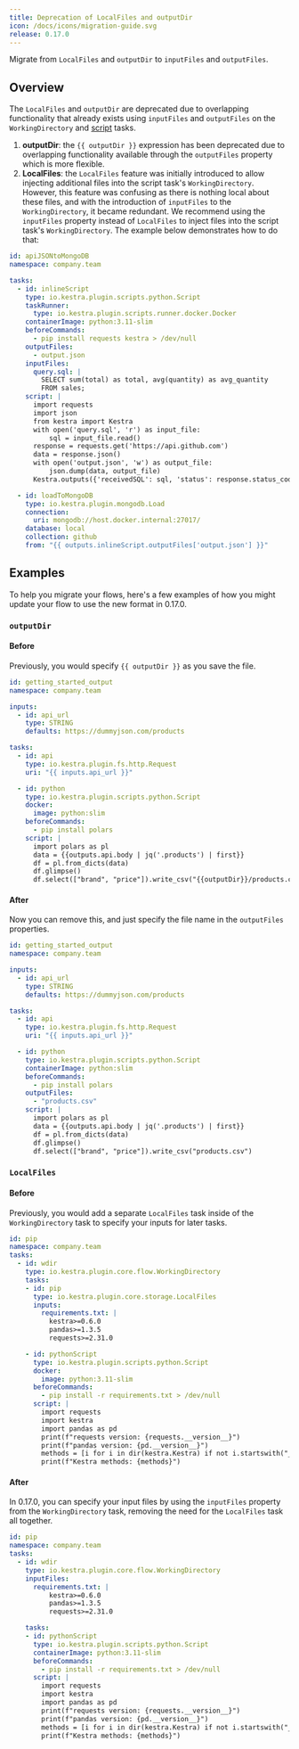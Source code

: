 ```yaml
---
title: Deprecation of LocalFiles and outputDir
icon: /docs/icons/migration-guide.svg
release: 0.17.0
---
```



Migrate from `LocalFiles` and `outputDir` to `inputFiles` and `outputFiles`.

## Overview

The `LocalFiles` and `outputDir` are deprecated due to overlapping functionality that already exists using `inputFiles` and `outputFiles` on the `WorkingDirectory` and [script](../../16.scripts/index.md) tasks.
1. **outputDir**: the `{{ outputDir }}` expression has been deprecated due to overlapping functionality available through the `outputFiles` property which is more flexible.
2. **LocalFiles**: the `LocalFiles` feature was initially introduced to allow injecting additional files into the script task's `WorkingDirectory`. However, this feature was confusing as there is nothing local about these files, and with the introduction of `inputFiles` to the `WorkingDirectory`, it became redundant. We recommend using the `inputFiles` property instead of `LocalFiles` to inject files into the script task's `WorkingDirectory`. The example below demonstrates how to do that:

```yaml
id: apiJSONtoMongoDB
namespace: company.team

tasks:
  - id: inlineScript
    type: io.kestra.plugin.scripts.python.Script
    taskRunner:
      type: io.kestra.plugin.scripts.runner.docker.Docker
    containerImage: python:3.11-slim
    beforeCommands:
      - pip install requests kestra > /dev/null
    outputFiles:
      - output.json
    inputFiles:
      query.sql: |
        SELECT sum(total) as total, avg(quantity) as avg_quantity
        FROM sales;
    script: |
      import requests
      import json
      from kestra import Kestra
      with open('query.sql', 'r') as input_file:
          sql = input_file.read()
      response = requests.get('https://api.github.com')
      data = response.json()
      with open('output.json', 'w') as output_file:
          json.dump(data, output_file)
      Kestra.outputs({'receivedSQL': sql, 'status': response.status_code})

  - id: loadToMongoDB
    type: io.kestra.plugin.mongodb.Load
    connection:
      uri: mongodb://host.docker.internal:27017/
    database: local
    collection: github
    from: "{{ outputs.inlineScript.outputFiles['output.json'] }}"
```

## Examples

To help you migrate your flows, here's a few examples of how you might update your flow to use the new format in 0.17.0.

### `outputDir`

#### Before
Previously, you would specify `{{ outputDir }}` as you save the file.

```yaml
id: getting_started_output
namespace: company.team

inputs:
  - id: api_url
    type: STRING
    defaults: https://dummyjson.com/products

tasks:
  - id: api
    type: io.kestra.plugin.fs.http.Request
    uri: "{{ inputs.api_url }}"

  - id: python
    type: io.kestra.plugin.scripts.python.Script
    docker:
      image: python:slim
    beforeCommands:
      - pip install polars
    script: |
      import polars as pl
      data = {{outputs.api.body | jq('.products') | first}}
      df = pl.from_dicts(data)
      df.glimpse()
      df.select(["brand", "price"]).write_csv("{{outputDir}}/products.csv")
```

#### After
Now you can remove this, and just specify the file name in the `outputFiles` properties.

```yaml
id: getting_started_output
namespace: company.team

inputs:
  - id: api_url
    type: STRING
    defaults: https://dummyjson.com/products

tasks:
  - id: api
    type: io.kestra.plugin.fs.http.Request
    uri: "{{ inputs.api_url }}"

  - id: python
    type: io.kestra.plugin.scripts.python.Script
    containerImage: python:slim
    beforeCommands:
      - pip install polars
    outputFiles:
      - "products.csv"
    script: |
      import polars as pl
      data = {{outputs.api.body | jq('.products') | first}}
      df = pl.from_dicts(data)
      df.glimpse()
      df.select(["brand", "price"]).write_csv("products.csv")
```

### `LocalFiles`

#### Before
Previously, you would add a separate `LocalFiles` task inside of the `WorkingDirectory` task to specify your inputs for later tasks.

```yaml
id: pip
namespace: company.team
tasks:
  - id: wdir
    type: io.kestra.plugin.core.flow.WorkingDirectory
    tasks:
    - id: pip
      type: io.kestra.plugin.core.storage.LocalFiles
      inputs:
        requirements.txt: |
          kestra>=0.6.0
          pandas>=1.3.5
          requests>=2.31.0

    - id: pythonScript
      type: io.kestra.plugin.scripts.python.Script
      docker:
        image: python:3.11-slim
      beforeCommands:
        - pip install -r requirements.txt > /dev/null
      script: |
        import requests
        import kestra
        import pandas as pd
        print(f"requests version: {requests.__version__}")
        print(f"pandas version: {pd.__version__}")
        methods = [i for i in dir(kestra.Kestra) if not i.startswith("_")]
        print(f"Kestra methods: {methods}")
```

#### After

In 0.17.0, you can specify your input files by using the `inputFiles` property from the `WorkingDirectory` task, removing the need for the `LocalFiles` task all together.

```yaml
id: pip
namespace: company.team
tasks:
  - id: wdir
    type: io.kestra.plugin.core.flow.WorkingDirectory
    inputFiles:
      requirements.txt: |
          kestra>=0.6.0
          pandas>=1.3.5
          requests>=2.31.0

    tasks:
    - id: pythonScript
      type: io.kestra.plugin.scripts.python.Script
      containerImage: python:3.11-slim
      beforeCommands:
        - pip install -r requirements.txt > /dev/null
      script: |
        import requests
        import kestra
        import pandas as pd
        print(f"requests version: {requests.__version__}")
        print(f"pandas version: {pd.__version__}")
        methods = [i for i in dir(kestra.Kestra) if not i.startswith("_")]
        print(f"Kestra methods: {methods}")
```
